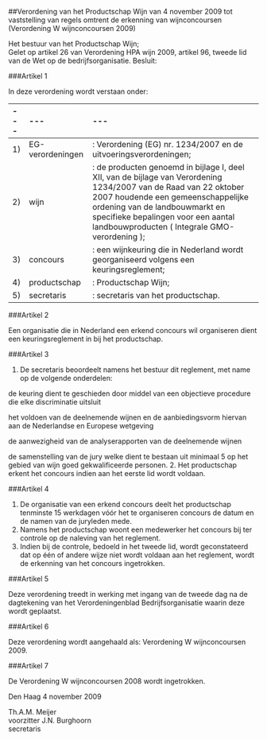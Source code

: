 <meta http-equiv='Content-Type' content='text/html; charset=utf-8' />

##Verordening van het Productschap Wijn van 4 november 2009 tot vaststelling van regels omtrent de erkenning van wijnconcoursen (Verordening W wijnconcoursen 2009)

Het bestuur van het Productschap Wijn;  
Gelet op artikel 26 van Verordening HPA wijn 2009, artikel 96, tweede lid van de Wet op de bedrijfsorganisatie.
Besluit:    

###Artikel 1 

In deze verordening wordt verstaan onder: 

| --- | --- | --- |
|:---|:---|:---|
|1) |EG-verordeningen |: Verordening (EG) nr. 1234/2007 en de uitvoeringsverordeningen; |
|2) |wijn |: de producten genoemd in bijlage I, deel XII, van de bijlage van Verordening 1234/2007 van de Raad van 22 oktober 2007 houdende een gemeenschappelijke ordening van de landbouwmarkt en specifieke bepalingen voor een aantal landbouwproducten ( Integrale GMO-verordening ); |
|3) |concours |: een wijnkeuring die in Nederland wordt georganiseerd volgens een keuringsreglement; |
|4) |productschap |: Productschap Wijn; |
|5) |secretaris |: secretaris van het productschap. |

###Artikel 2 

Een organisatie die in Nederland een erkend concours wil organiseren dient een keuringsreglement in bij het productschap.  

###Artikel 3 

1. De secretaris beoordeelt namens het bestuur dit reglement, met name op de volgende onderdelen:

de keuring dient te geschieden door middel van een objectieve procedure die elke discriminatie uitsluit

het voldoen van de deelnemende wijnen en de aanbiedingsvorm hiervan aan de Nederlandse en Europese wetgeving

de aanwezigheid van de analyserapporten van de deelnemende wijnen

de samenstelling van de jury welke dient te bestaan uit minimaal 5 op het gebied van wijn goed gekwalificeerde personen. 
2. Het productschap erkent het concours indien aan het eerste lid wordt voldaan. 

###Artikel 4 

1. De organisatie van een erkend concours deelt het productschap tenminste 15 werkdagen vóór het te organiseren concours de datum en de namen van de juryleden mede. 
2. Namens het productschap woont een medewerker het concours bij ter controle op de naleving van het reglement.
3. Indien bij de controle, bedoeld in het tweede lid, wordt geconstateerd dat op één of andere wijze niet wordt voldaan aan het reglement, wordt de erkenning van het concours ingetrokken.

###Artikel 5 

Deze verordening treedt in werking met ingang van de tweede dag na de dagtekening van het Verordeningenblad Bedrijfsorganisatie waarin deze wordt geplaatst. 

###Artikel 6 

Deze verordening wordt aangehaald als: Verordening W wijnconcoursen 2009. 

###Artikel 7 

De Verordening W wijnconcoursen 2008 wordt ingetrokken. 

Den Haag 
4 november 2009   

Th.A.M. Meijer  
voorzitter 
J.N. Burghoorn  
secretaris    
